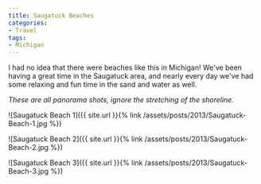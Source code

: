 ```yaml
---
title: Saugatuck Beaches
categories:
- Travel
tags:
- Michigan
---
```


I had no idea that there were beaches like this in Michigan! We've been having a great time in the Saugatuck area, and nearly every day we've had some relaxing and fun time in the sand and water as well.

_These are all panorama shots, ignore the stretching of the shoreline._

![Saugatuck Beach 1]({{ site.url }}{% link /assets/posts/2013/Saugatuck-Beach-1.jpg %})

![Saugatuck Beach 2]({{ site.url }}{% link /assets/posts/2013/Saugatuck-Beach-2.jpg %})

![Saugatuck Beach 3]({{ site.url }}{% link /assets/posts/2013/Saugatuck-Beach-3.jpg %})
